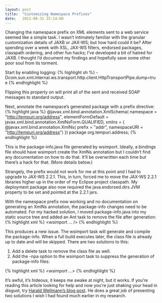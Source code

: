 ```yaml
---
layout: post
title:  "Customizing Namespace Prefixes"
date:   2011-08-31 15:14:00
---
```


Changing the namespace prefix on XML elements sent to a web service seemed like a simple task. I wasn’t intimately familiar with the granular customization details of JAXB or JAX-WS; but how hard could it be? After spending over a week with XSL, JAX-WS filters, endorsed packages, classpath ordering, and other fun hacks; I’ve developed a bit of hatred for JAXB. I thought I’d document my findings and hopefully save some other poor soul from its torment.

Start by enabling logging:
{% highlight sh %}
-Dcom.sun.xml.internal.ws.transport.http.client.HttpTransportPipe.dump=true
{% endhighlight %}

Flipping this property on will print all of the sent and received SOAP messages to standard output.

Next, annotate the namespace’s generated package with a prefix directive:
{% highlight java %}
@javax.xml.bind.annotation.XmlSchema(
    namespace = "http://tempuri.org/address",
    elementFormDefault = javax.xml.bind.annotation.XmlNsForm.QUALIFIED,
    xmlns = {
        @javax.xml.bind.annotation.XmlNs(
            prefix = "addr",
            namespaceURI = "http://tempuri.org/address")
    })
package org.tempuri.address;
{% endhighlight %}

This is the package-info.java file generated by wsimport. Ideally, a bindings file should have wsimport create the XmlNs annotation but I couldn’t find any documentation on how to do that. It’ll be overwritten each time but there’s a hack for that. (More details below.)

Strangely, the prefix would not work for me at this point and I had to upgrade to JAX-WS 2.2.1. This, in turn, forced me to move the JAX-WS 2.2.1 libraries higher up in the order of my Eclipse project classpath. My deployment package also now required the java.endorsed.dirs JVM property to be set and pointed at the 2.2.1 jars.

With the namespace prefix now working and no documentation on generating an XmlNs annotation, the package-info changes need to be automated. For my hacked solution, I moved package-info.java into my static source tree and added an Ant task to remove the file after generation:
{% highlight xml %}
<wsimport ... />
<delete file="${gen-src}/package-info.java" />
{% endhighlight %}

This produces a new issue. The wsimport task will generate and compile the package-info. When a full build executes later, the class file is already up to date and will be skipped. There are two solutions to this:

1. Add a delete task to remove the class file as well.
1. Add the -npa option to the wsimport task to suppress the generation of package-info files:

{% highlight xml %}
<wsimport ...>
  <xjcarg value="-npa" />
</wsimport>
<delete file="${gen-src}/package-info.java" />
{% endhighlight %}

It’s awful, it’s hideous, it keeps me awake at night, but it works. If you’re reading this article looking for help and now you’re just shaking your head in disgust, try [Harald Wellmann’s blog post][1]. He does a great job of presenting two solutions I wish I had found much earlier in my research.

[1]: http://hwellmann.blogspot.com/2011/03/jaxb-marshalling-with-custom-namespace.html
